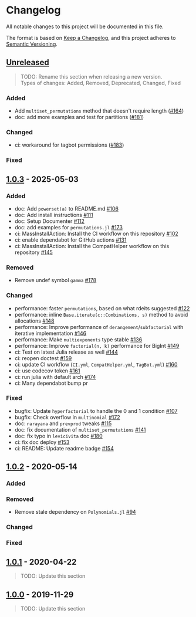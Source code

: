 # Changelog

All notable changes to this project will be documented in this file.

The format is based on [Keep a Changelog](https://keepachangelog.com/en/1.1.0/),
and this project adheres to [Semantic Versioning](https://semver.org/spec/v2.0.0.html).


## [Unreleased]

> TODO: Rename this section when releasing a new version.  
> Types of changes: Added, Removed, Deprecated, Changed, Fixed

### Added

- Add `multiset_permutations` method that doesn't require length ([#164])
- doc: add more examples and test for partitions ([#181])

### Changed

- ci: workaround for tagbot permissions ([#183])

### Fixed

[Unreleased]: https://github.com/JuliaMath/Combinatorics.jl/compare/v1.0.3...HEAD
[#164]: https://github.com/JuliaMath/Combinatorics.jl/pull/164
[#181]: https://github.com/JuliaMath/Combinatorics.jl/pull/181
[#183]: https://github.com/JuliaMath/Combinatorics.jl/pull/183


## [1.0.3] - 2025-05-03

### Added

- doc: Add `powerset(a)` to README.md [#106]
- doc: Add install instructions [#111]
- doc: Setup Documenter [#112]
- doc: add examples for `permutations.jl` [#173]
- ci: MassInstallAction: Install the CI workflow on this repository [#102]
- ci: enable dependabot for GitHub actions [#131]
- ci: MassInstallAction: Install the CompatHelper workflow on this repository [#145]

### Removed

- Remove undef symbol `gamma` [#178]

### Changed

- performance: faster `permutations`, based on what rdeits suggested [#122]
- performance: inline `Base.iterate(c::Combinations, s)` method to avoid allocations [#148]
- performance: Improve performance of `derangement`/`subfactorial` with iterative implementation [#146]
- performance: Make `multiexponents` type stable [#136]
- performance: Improve `factorial(n, k)` performance for BigInt [#149]
- ci: Test on latest Julia release as well [#144]
- ci: reopen doctest [#159]
- ci: update CI workflow (`CI.yml`, `CompatHelper.yml`, `TagBot.yml`) [#160]
- ci: use codecov token [#161]
- ci: run julia with default arch [#174]
- ci: Many dependabot bump pr

### Fixed

- bugfix: Update `hyperfactorial` to handle the 0 and 1 condition [#107]
- bugfix: Check overflow in `multinomial` [#172]
- doc: `narayana` and `prevprod` tweaks [#115]
- doc: fix documentation of `multiset_permutations` [#141]
- doc: fix typo in `levicivita` doc [#180]
- ci: fix doc deploy [#153]
- ci: README: Update readme badge [#154]

[1.0.3]: https://github.com/JuliaMath/Combinatorics.jl/compare/v1.0.2...v1.0.3
[#102]: https://github.com/JuliaMath/Combinatorics.jl/pull/102
[#106]: https://github.com/JuliaMath/Combinatorics.jl/pull/106
[#107]: https://github.com/JuliaMath/Combinatorics.jl/pull/107
[#111]: https://github.com/JuliaMath/Combinatorics.jl/pull/111
[#112]: https://github.com/JuliaMath/Combinatorics.jl/pull/112
[#115]: https://github.com/JuliaMath/Combinatorics.jl/pull/115
[#122]: https://github.com/JuliaMath/Combinatorics.jl/pull/122
[#131]: https://github.com/JuliaMath/Combinatorics.jl/pull/131
[#136]: https://github.com/JuliaMath/Combinatorics.jl/pull/136
[#141]: https://github.com/JuliaMath/Combinatorics.jl/pull/141
[#144]: https://github.com/JuliaMath/Combinatorics.jl/pull/144
[#145]: https://github.com/JuliaMath/Combinatorics.jl/pull/145
[#146]: https://github.com/JuliaMath/Combinatorics.jl/pull/146
[#148]: https://github.com/JuliaMath/Combinatorics.jl/pull/148
[#149]: https://github.com/JuliaMath/Combinatorics.jl/pull/149
[#153]: https://github.com/JuliaMath/Combinatorics.jl/pull/153
[#154]: https://github.com/JuliaMath/Combinatorics.jl/pull/154
[#159]: https://github.com/JuliaMath/Combinatorics.jl/pull/159
[#160]: https://github.com/JuliaMath/Combinatorics.jl/pull/160
[#161]: https://github.com/JuliaMath/Combinatorics.jl/pull/161
[#172]: https://github.com/JuliaMath/Combinatorics.jl/pull/172
[#173]: https://github.com/JuliaMath/Combinatorics.jl/pull/173
[#174]: https://github.com/JuliaMath/Combinatorics.jl/pull/174
[#178]: https://github.com/JuliaMath/Combinatorics.jl/pull/178
[#180]: https://github.com/JuliaMath/Combinatorics.jl/pull/180


## [1.0.2] - 2020-05-14

### Added

### Removed

- Remove stale dependency on `Polynomials.jl` [#94]

### Changed

### Fixed

[1.0.2]: https://github.com/JuliaMath/Combinatorics.jl/compare/v1.0.1...v1.0.2
[#94]: https://github.com/JuliaMath/Combinatorics.jl/pull/94


## [1.0.1] - 2020-04-22

> TODO: Update this section

## [1.0.0] - 2019-11-29

> TODO: Update this section


[1.0.1]: https://github.com/JuliaMath/Combinatorics.jl/compare/v1.0.0...v1.0.1
[1.0.0]: https://github.com/JuliaMath/Combinatorics.jl/releases/tag/v1.0.0
